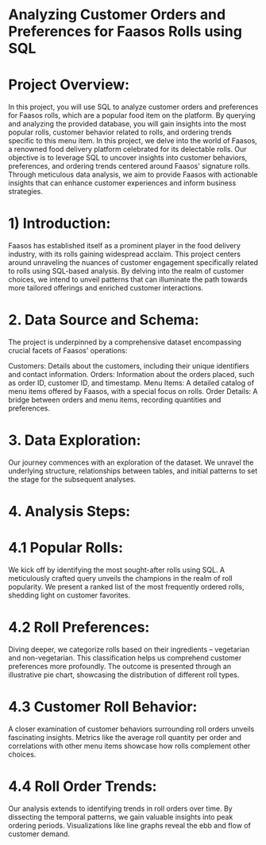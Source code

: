 # Analyzing Customer Orders and Preferences for Faasos Rolls using SQL
# Project Overview:
In this project, you will use SQL to analyze customer orders and preferences for Faasos rolls, which are a popular food item on the platform. By querying and analyzing the provided database, you will gain insights into the most popular rolls, customer behavior related to rolls, and ordering trends specific to this menu item.
In this project, we delve into the world of Faasos, a renowned food delivery platform celebrated for its delectable rolls. Our objective is to leverage SQL to uncover insights into customer behaviors, preferences, and ordering trends centered around Faasos' signature rolls. Through meticulous data analysis, we aim to provide Faasos with actionable insights that can enhance customer experiences and inform business strategies.
# 1) Introduction:
Faasos has established itself as a prominent player in the food delivery industry, with its rolls gaining widespread acclaim. This project centers around unraveling the nuances of customer engagement specifically related to rolls using SQL-based analysis. By delving into the realm of customer choices, we intend to unveil patterns that can illuminate the path towards more tailored offerings and enriched customer interactions.

# 2. Data Source and Schema:
The project is underpinned by a comprehensive dataset encompassing crucial facets of Faasos' operations:

Customers: Details about the customers, including their unique identifiers and contact information.
Orders: Information about the orders placed, such as order ID, customer ID, and timestamp.
Menu Items: A detailed catalog of menu items offered by Faasos, with a special focus on rolls.
Order Details: A bridge between orders and menu items, recording quantities and preferences.

 # 3. Data Exploration:
Our journey commences with an exploration of the dataset. We unravel the underlying structure, relationships between tables, and initial patterns to set the stage for the subsequent analyses.

 # 4. Analysis Steps:

 # 4.1 Popular Rolls:
We kick off by identifying the most sought-after rolls using SQL. A meticulously crafted query unveils the champions in the realm of roll popularity. We present a ranked list of the most frequently ordered rolls, shedding light on customer favorites.

 # 4.2 Roll Preferences:
Diving deeper, we categorize rolls based on their ingredients – vegetarian and non-vegetarian. This classification helps us comprehend customer preferences more profoundly. The outcome is presented through an illustrative pie chart, showcasing the distribution of different roll types.

 # 4.3 Customer Roll Behavior:
A closer examination of customer behaviors surrounding roll orders unveils fascinating insights. Metrics like the average roll quantity per order and correlations with other menu items showcase how rolls complement other choices.

# 4.4 Roll Order Trends:
Our analysis extends to identifying trends in roll orders over time. By dissecting the temporal patterns, we gain valuable insights into peak ordering periods. Visualizations like line graphs reveal the ebb and flow of customer demand.
